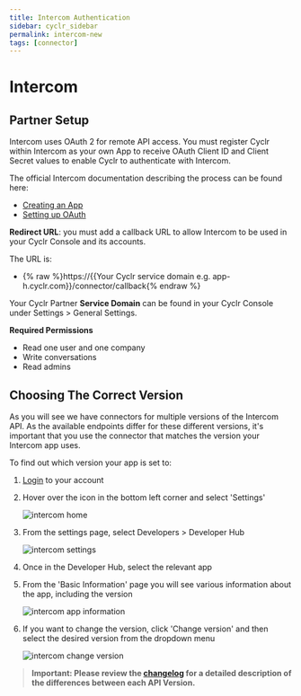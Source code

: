 ```yaml
---
title: Intercom Authentication
sidebar: cyclr_sidebar
permalink: intercom-new
tags: [connector]
---
```


# Intercom #

Partner Setup
-------------

Intercom uses OAuth 2 for remote API access. You must register Cyclr within Intercom as your own App to receive OAuth Client ID and Client Secret values to enable Cyclr to authenticate with Intercom.

The official Intercom documentation describing the process can be found here:
* [Creating an App](https://developers.intercom.com/building-apps/docs/get-started-developing-on-intercom)
* [Setting up OAuth](https://developers.intercom.com/building-apps/docs/setting-up-oauth)

**Redirect URL**: you must add a callback URL to allow Intercom to be used in your Cyclr Console and its accounts.

The URL is:

*   {% raw %}https://{{Your Cyclr service domain e.g. app-h.cyclr.com}}/connector/callback{% endraw %}

Your Cyclr Partner **Service Domain** can be found in your Cyclr Console under Settings > General Settings.

**Required Permissions**
* Read one user and one company
* Write conversations
* Read admins

Choosing The Correct Version
-------------

As you will see we have connectors for multiple versions of the Intercom API. As the available endpoints differ for these different versions, it's important that you use the connector that matches the version your Intercom app uses.

To find out which version your app is set to:

1. [Login](https://app.intercom.com/admins/sign_in?on_pageview_event=sign_in_nav) to your account

2. Hover over the icon in the bottom left corner and select 'Settings'

   ![intercom home](./images/intercom_docs_1.png)
   
3. From the settings page, select Developers > Developer Hub

   ![intercom settings](./images/intercom_docs_2.png)
   
4. Once in the Developer Hub, select the relevant app

5. From the 'Basic Information' page you will see various information about the app, including the version

   ![intercom app information](./images/intercom_docs_3.png)
   
6. If you want to change the version, click 'Change version' and then select the desired version from the dropdown menu

   ![intercom change version](./images/intercom_docs_4.png)
   
> **Important: Please review the [changelog](https://developers.intercom.com/building-apps/docs/api-changelog) for a detailed description of the differences between each API Version.**
